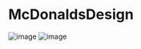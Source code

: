 # McDonaldsDesign
![image](https://user-images.githubusercontent.com/73446210/217901654-3ea8595e-d1cb-45c1-887f-b9dfdfc38ee0.png)
![image](https://user-images.githubusercontent.com/73446210/217902387-61746ba6-bc81-41ca-bae1-57394c39ef7e.png)
